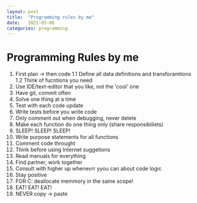 ```yaml
---
layout: post
title:  "Programming rules by me"
date:   2021-03-08
categories: programming
---
```


# Programming Rules by me
1. First plan -> then code
1.1 Define all data definitions and transforamtions
1.2 Think of fucntions you need
2. Use IDE/text-editor that you like, not the 'cool' one
3. Have git, commit often
4. Solve one thing at a time
5. Test with each code update
6. Write tests before you write code
7. Only comment out when debugging, never delete
8. Make each function do one thing only (share responsibiliets)
9. SLEEP! SLEEP! SLEEP!
10. Write purpose statements for all functions
11. Comment code throught
12. Think before using Internet suggetions
13. Read manuals for everything
14. Find partner, work together
15. Consult with higher up whenevrr yyou can about code logic
16. Stay positive
17. FOR C: deallocate memmory in the same scope!
18. EAT! EAT! EAT!
19. NEVER copy -> paste
